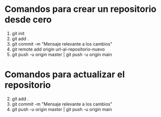 # Comandos para crear un repositorio desde cero

1. git init
2. git add .
3. git commit -m "Mensaje relevante a los cambios"
4. git remote add origin url-al-repositorio-nuevo
5. git push -u origin master | git push -u origin main

# Comandos para actualizar el repositorio

2. git add .
3. git commit -m "Mensaje relevante a los cambios"
5. git push -u origin master | git push -u origin main
